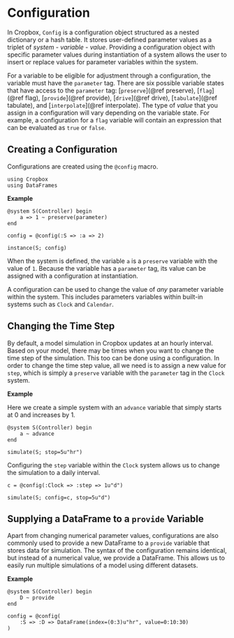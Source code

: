 # Configuration

In Cropbox, `Config` is a configuration object structured as a nested dictionary or a hash table. It stores user-defined parameter values as a triplet of *system* - *variable* - *value*. Providing a configuration object with specific parameter values during instantiation of a system allows the user to insert or replace values for parameter variables within the system. 

For a variable to be eligible for adjustment through a configuration, the variable must have the `parameter` tag. There are six possible variable states that have access to the `parameter` tag: [`preserve`](@ref preserve), [`flag`](@ref flag), [`provide`](@ref provide), [`drive`](@ref drive), [`tabulate`](@ref tabulate), and [`interpolate`](@ref interpolate). The type of *value* that you assign in a configuration will vary depending on the variable state. For example, a configuration for a `flag` variable will contain an expression that can be evaluated as `true` or `false`.

## Creating a Configuration

Configurations are created using the `@config` macro.

```@setup Cropbox
using Cropbox
using DataFrames
```

**Example**

```@example Cropbox
@system S(Controller) begin
    a => 1 ~ preserve(parameter)
end

config = @config(:S => :a => 2)

instance(S; config)
```

When the system is defined, the variable `a` is a `preserve` variable with the value of `1`. Because the variable has a `parameter` tag, its value can be assigned with a configuration at instantiation.

A configuration can be used to change the value of *any* parameter variable within the system. This includes parameters variables within built-in systems such as `Clock` and `Calendar`. 

## Changing the Time Step

By default, a model simulation in Cropbox updates at an hourly interval. Based on your model, there may be times when you want to change the time step of the simulation. This too can be done using a configuration. In order to change the time step value, all we need is to assign a new value for `step`, which is simply a `preserve` variable with the `parameter` tag in the `Clock` system.

**Example**

Here we create a simple system with an `advance` variable that simply starts at 0 and increases by 1.

```@example Cropbox
@system S(Controller) begin
    a ~ advance
end

simulate(S; stop=5u"hr")
```

Configuring the `step` variable within the `Clock` system allows us to change the simulation to a daily interval.

```@example Cropbox
c = @config(:Clock => :step => 1u"d")

simulate(S; config=c, stop=5u"d")
```

## Supplying a DataFrame to a `provide` Variable

Apart from changing numerical parameter values, configurations are also commonly used to provide a new DataFrame to a `provide` variable that stores data for simulation. The syntax of the configuration remains identical, but instead of a numerical value, we provide a DataFrame. This allows us to easily run multiple simulations of a model using different datasets.

**Example**

```@example Cropbox
@system S(Controller) begin
    D ~ provide
end

config = @config(
    :S => :D => DataFrame(index=(0:3)u"hr", value=0:10:30)
)
```